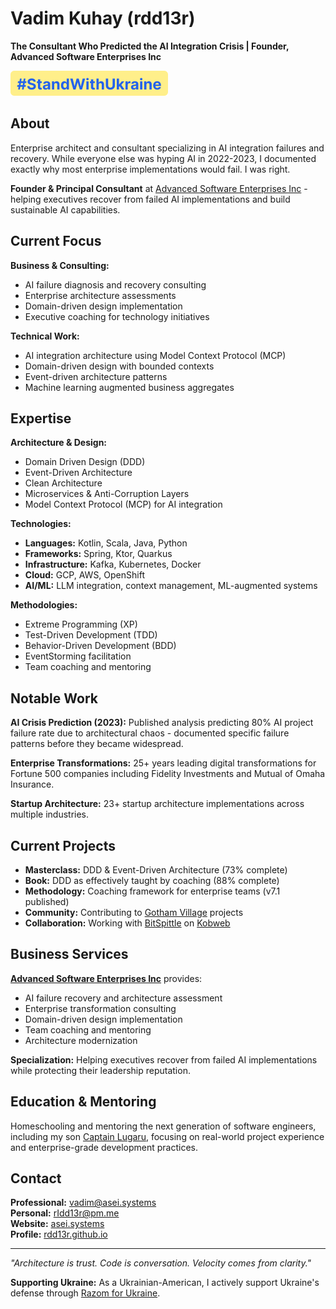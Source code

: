 # Vadim Kuhay (rdd13r)

**The Consultant Who Predicted the AI Integration Crisis | Founder, Advanced Software Enterprises Inc**

[![Stand With Ukraine](https://raw.githubusercontent.com/vshymanskyy/StandWithUkraine/main/badges/StandWithUkraine.svg)](https://stand-with-ukraine.pp.ua "Stand with Ukraine")

## About

Enterprise architect and consultant specializing in AI integration failures and recovery. While everyone else was hyping AI in 2022-2023, I documented exactly why most enterprise implementations would fail. I was right.

**Founder & Principal Consultant** at [Advanced Software Enterprises Inc](https://www.asei.systems/) - helping executives recover from failed AI implementations and build sustainable AI capabilities.

## Current Focus

**Business & Consulting:**
- AI failure diagnosis and recovery consulting
- Enterprise architecture assessments
- Domain-driven design implementation
- Executive coaching for technology initiatives

**Technical Work:**
- AI integration architecture using Model Context Protocol (MCP)
- Domain-driven design with bounded contexts
- Event-driven architecture patterns
- Machine learning augmented business aggregates

## Expertise

**Architecture & Design:**
- Domain Driven Design (DDD)
- Event-Driven Architecture
- Clean Architecture
- Microservices & Anti-Corruption Layers
- Model Context Protocol (MCP) for AI integration

**Technologies:**
- **Languages:** Kotlin, Scala, Java, Python
- **Frameworks:** Spring, Ktor, Quarkus
- **Infrastructure:** Kafka, Kubernetes, Docker
- **Cloud:** GCP, AWS, OpenShift
- **AI/ML:** LLM integration, context management, ML-augmented systems

**Methodologies:**
- Extreme Programming (XP)
- Test-Driven Development (TDD)
- Behavior-Driven Development (BDD)
- EventStorming facilitation
- Team coaching and mentoring

## Notable Work

**AI Crisis Prediction (2023):** Published analysis predicting 80% AI project failure rate due to architectural chaos - documented specific failure patterns before they became widespread.

**Enterprise Transformations:** 25+ years leading digital transformations for Fortune 500 companies including Fidelity Investments and Mutual of Omaha Insurance.

**Startup Architecture:** 23+ startup architecture implementations across multiple industries.

## Current Projects

- **Masterclass:** DDD & Event-Driven Architecture (73% complete)
- **Book:** DDD as effectively taught by coaching (88% complete)
- **Methodology:** Coaching framework for enterprise teams (v7.1 published)
- **Community:** Contributing to [Gotham Village](https://github.com/Gotham-Village) projects
- **Collaboration:** Working with [BitSpittle](https://github.com/BitSpittle) on [Kobweb](https://github.com/varabyte/kobweb)

## Business Services

**[Advanced Software Enterprises Inc](https://www.asei.systems/)** provides:
- AI failure recovery and architecture assessment
- Enterprise transformation consulting
- Domain-driven design implementation
- Team coaching and mentoring
- Architecture modernization

**Specialization:** Helping executives recover from failed AI implementations while protecting their leadership reputation.

## Education & Mentoring

Homeschooling and mentoring the next generation of software engineers, including my son [Captain Lugaru](https://github.com/CaptainLugaru), focusing on real-world project experience and enterprise-grade development practices.

## Contact

**Professional:** [vadim@asei.systems](mailto:vadim@asei.systems)  
**Personal:** [rIdd13r@pm.me](mailto:rIdd13r@pm.me)  
**Website:** [asei.systems](https://www.asei.systems/)  
**Profile:** [rdd13r.github.io](https://rdd13r.github.io/)

---

*"Architecture is trust. Code is conversation. Velocity comes from clarity."*

**Supporting Ukraine:** As a Ukrainian-American, I actively support Ukraine's defense through [Razom for Ukraine](https://razomforukraine.org/).